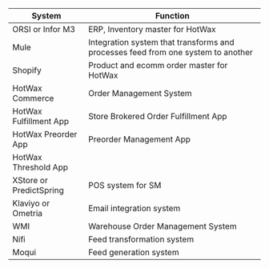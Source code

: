 | System                   | Function                                                          |
|--------------------------|-------------------------------------------------------------------|
| ORSI or Infor M3         | ERP, Inventory master for HotWax                                  |
| Mule                     | Integration system that transforms and processes feed from one system to another |
| Shopify                  | Product and ecomm order master for HotWax                        |
| HotWax Commerce          | Order Management System                                           |
| HotWax Fulfillment App   | Store Brokered Order Fulfillment App                             |
| HotWax Preorder App      | Preorder Management App                                           |
| HotWax Threshold App     |                                                                   |
| XStore or PredictSpring  | POS system for SM                                                 |
| Klaviyo or Ometria       | Email integration system                                          |
| WMI                      | Warehouse Order Management System                                 |
| Nifi                     | Feed transformation system                                        |
| Moqui                    | Feed generation system                                            |


